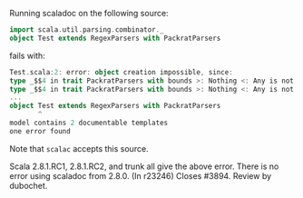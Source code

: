 Running scaladoc on the following source:
```scala
import scala.util.parsing.combinator._
object Test extends RegexParsers with PackratParsers
```

fails with:
```scala
Test.scala:2: error: object creation impossible, since:
type _$$4 in trait PackratParsers with bounds >: Nothing <: Any is not defined
type _$$4 in trait PackratParsers with bounds >: Nothing <: Any is not defined
...
object Test extends RegexParsers with PackratParsers
       ^
model contains 2 documentable templates
one error found
```

Note that `scalac` accepts this source.

Scala 2.8.1.RC1, 2.8.1.RC2, and trunk all give the above error.  There is no error using scaladoc from 2.8.0.
(In r23246) Closes #3894. Review  by dubochet.
